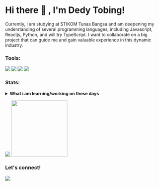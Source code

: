 # Hi there 👋 , I'm Dedy Tobing!
Currently, I am studying at STIKOM Tunas Bangsa and am deepening my understanding of several programming languages, including Javascript, Reactjs, Python, and will try TypeScript. I want to collaborate on a big project that can guide me and gain valuable experience in this dynamic industry.  

### Tools:
<p>
    <img src="https://img.shields.io/badge/OS-Windows-blue?&logo=windows" />
    <img src="https://img.shields.io/badge/Version Control-Git-blue?&logo=git" />
    <img src="https://img.shields.io/badge/Text%20Editor-Visual%20Studio%20Code-blue?&logo=visual%20studio%20code&logoColor=blue" />
    <img src="https://gpvc.arturio.dev/Dedytobing" />
</p>

### Stats:
<details>
 <summary><strong>What i am learning/working on these days</strong></summary>
    - 🔭 I am currently studying at STIKOM Tunas Bangsa </br>
    - 🌱 I'm currently learning Javascript, reactjs, Python, and will try typescript. </br>
    - 👯 I want to collaborate on a big Project that can lead me.</br>
    - 🤔 I’m looking for help with master of programming. hehe </br>
    - 💬 Ask me about anything.</br>
    - 📫 How to reach me: <a href="mailto:dedylumbantobing3@gmail.com">Email me!</a>  </br>
    - 😄 Pronouns: He/Him </br>
    - ⚡ Fun fact: I like her, but she doesn't </br>
</details>
<p>
    <img src="https://github-readme-stats.vercel.app/api?username=Dedytobing&hide=contribs,prs&show_icons=true&hide_border=true&title_color=000" />
    <img src="https://github-readme-stats.vercel.app/api/top-langs/?username=Dedytobing&layout=compact" height=180 />
</p>

### Let's connect!
<p>
    <a href="https://dedy-tobing.vercel.app/" target="blank"><img src="https://img.shields.io/badge/Website-https://Dedytobing-green?" /></a>
</p>